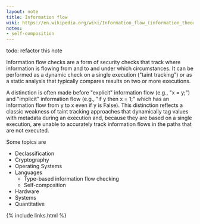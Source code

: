 ```yaml
---
layout: note
title: Information flow
wiki: https://en.wikipedia.org/wiki/Information_flow_(information_theory)
notes:
- self-composition
---
```


todo: refactor this note

Information flow checks are a form of security checks that track where
information is flowing from and to and under which circumstances.
It can be performed as a dynamic check on a single execution ("taint tracking")
or as a static analysis that typically compares results on two or more
executions.

A distinction is often made before "explicit" information flow (e.g., "x = y;")
and "implicit" information flow (e.g., "if y then x = 1;" which has an
information flow from y to x even if y is False).  This distinction reflects
a classic weakness of taint tracking approaches that dynamically tag values
with metadata during an execution and, because they are based on a single
execution, are unable to accurately track information flows in the paths that
are not executed.

Some topics are

-  Declassification
-  Cryptography
-  Operating Systems
-  Languages
   - Type-based information flow checking
   - Self-composition
-  Hardware
-  Systems
-  Quantitative

{% include links.html %}
